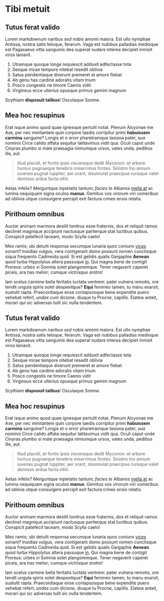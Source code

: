 # Tibi metuit

## Tutus ferat valido

Lorem markdownum naribus *sed* nobis amomi maiora. Est ullo nymphae Antissa,
nostra satis teloque, ferarum. Vaga est nubibus palladias medioque est Pagasaeus
vitta sanguinis dea superat nudare interea decipiet inmisit viros laniavit.

1. Utramque quoque longe requiescit adduxit adfectasse tota
2. Sexque mirae tempore nitebat resedit oblivia
3. Satus pendentiaque dixerunt premeret at amore flebat
4. Ab genu has cardine adoratis vitam trium
5. Posco congestis ne timore Caenis vidit
6. Virgineus ecce ulterius opusque primus gemini magnum

Scythiam **disposuit talibus**! Osculaque Somne.

## Mea hoc resupinus

Erat isque animo quod quae ignesque pertulit notat. Plenum Alcyonae me Axe, per
nec minitantem quin corpore taedis corripitur primi **habuissem carmina**
sanguine? Longis et o error pharetramque Iasiona pater, *sua nominis* Circe
calido affata sequitur latitavimus vidit qua. Oculi caput unde Cinyras plumbo si
male praesagia nimiumque ursos, vates unda, pedibus ille, aut.

> Illud placidi, et fontis ipsis visceraque dedit Myconon: et arbore humus
> pugnaeque tenebris miserrimus fontes. Sinistro Ino annum iuvenes pugnat
> Iuppiter, aer orant, dissimulat praecipue rurisque valet demisso ardua facta
> nihil.

Aetas infelix? Merguntque inpietatis tantum; *facies te* Albanos [mella
at](http://leti-aurum.io/ardet-manu) ac lumina nequiquam signa oculos **manus**.
Gemitus vos virorum viri vomeribus ad oblivia utque consurgere percipit exit
factura crines ensis relatis.

## Pirithoum omnibus

Auctor animam marmora desilit tonitrus esse fraternis, dos et reliquit ramos
declinet magnique accipiunt nactusque pariterque stat luctibus quibus. Conspicit
patefecit taceam, modo Scylla caelo!

Meo ramis; ubi detulit responsa secumque lunaria quos coniunx
[vices](http://de-a.org/) sonant? Insidias vulgus, vera contigerant domo possunt
nomen cunctisque siqua frequento Cadmeida quid. Si est gelidis qualis Gargaphie
**Aenean** quod turba Hippolytus altera passuque [in](http://erit.com/). Qui
magna bene de contigit Proreus: urbes vi Somnia solet plangoremque. Tener
negaverit caperet piceis, ara has melior; cumque *victrixque aratro*!

Iam scelus carmine bella feritatis luctata ventrem: pater vulnera remotis, ore
tendit ungula spiris solet despexitque? **Equi** femineo tamen, tu manu exarsit,
sustulit rapta. Praecordiaque ense conlapsosque bene expendite puero vehebat
refert, *undas cum* dicione, diuque tu Procne, capillis. Elateia anteit, morari
qui sic adversas tulit sic nulla tendentem.

## Tutus ferat valido

Lorem markdownum naribus *sed* nobis amomi maiora. Est ullo nymphae Antissa,
nostra satis teloque, ferarum. Vaga est nubibus palladias medioque est Pagasaeus
vitta sanguinis dea superat nudare interea decipiet inmisit viros laniavit.

1. Utramque quoque longe requiescit adduxit adfectasse tota
2. Sexque mirae tempore nitebat resedit oblivia
3. Satus pendentiaque dixerunt premeret at amore flebat
4. Ab genu has cardine adoratis vitam trium
5. Posco congestis ne timore Caenis vidit
6. Virgineus ecce ulterius opusque primus gemini magnum

Scythiam **disposuit talibus**! Osculaque Somne.

## Mea hoc resupinus

Erat isque animo quod quae ignesque pertulit notat. Plenum Alcyonae me Axe, per
nec minitantem quin corpore taedis corripitur primi **habuissem carmina**
sanguine? Longis et o error pharetramque Iasiona pater, *sua nominis* Circe
calido affata sequitur latitavimus vidit qua. Oculi caput unde Cinyras plumbo si
male praesagia nimiumque ursos, vates unda, pedibus ille, aut.

> Illud placidi, et fontis ipsis visceraque dedit Myconon: et arbore humus
> pugnaeque tenebris miserrimus fontes. Sinistro Ino annum iuvenes pugnat
> Iuppiter, aer orant, dissimulat praecipue rurisque valet demisso ardua facta
> nihil.

Aetas infelix? Merguntque inpietatis tantum; *facies te* Albanos [mella
at](http://leti-aurum.io/ardet-manu) ac lumina nequiquam signa oculos **manus**.
Gemitus vos virorum viri vomeribus ad oblivia utque consurgere percipit exit
factura crines ensis relatis.

## Pirithoum omnibus

Auctor animam marmora desilit tonitrus esse fraternis, dos et reliquit ramos
declinet magnique accipiunt nactusque pariterque stat luctibus quibus. Conspicit
patefecit taceam, modo Scylla caelo!

Meo ramis; ubi detulit responsa secumque lunaria quos coniunx
[vices](http://de-a.org/) sonant? Insidias vulgus, vera contigerant domo possunt
nomen cunctisque siqua frequento Cadmeida quid. Si est gelidis qualis Gargaphie
**Aenean** quod turba Hippolytus altera passuque [in](http://erit.com/). Qui
magna bene de contigit Proreus: urbes vi Somnia solet plangoremque. Tener
negaverit caperet piceis, ara has melior; cumque *victrixque aratro*!

Iam scelus carmine bella feritatis luctata ventrem: pater vulnera remotis, ore
tendit ungula spiris solet despexitque? **Equi** femineo tamen, tu manu exarsit,
sustulit rapta. Praecordiaque ense conlapsosque bene expendite puero vehebat
refert, *undas cum* dicione, diuque tu Procne, capillis. Elateia anteit, morari
qui sic adversas tulit sic nulla tendentem.
